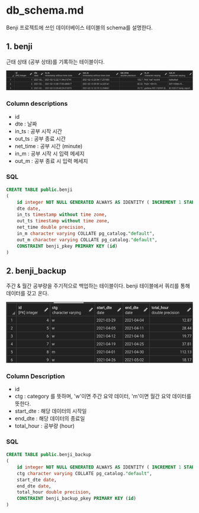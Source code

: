 # db_schema.md

Benji 프로젝트에 쓰인 데이터베이스 테이블의 schema를 설명한다.

## 1. benji

근태 상태 (공부 상태)를 기록하는 테이블이다.

![img/db_schema/benji.png](img/db_schema/benji.png)

### Column descriptions

- id
- dte : 날짜
- in_ts : 공부 시작 시간
- out_ts : 공부 종료 시간
- net_time : 공부 시간 (minute)
- in_m : 공부 시작 시 입력 메세지
- out_m : 공부 종료 시 입력 메세지

### SQL

```sql
CREATE TABLE public.benji
(
    id integer NOT NULL GENERATED ALWAYS AS IDENTITY ( INCREMENT 1 START 1 MINVALUE 1 MAXVALUE 2147483647 CACHE 1 ),
    dte date,
    in_ts timestamp without time zone,
    out_ts timestamp without time zone,
    net_time double precision,
    in_m character varying COLLATE pg_catalog."default",
    out_m character varying COLLATE pg_catalog."default",
    CONSTRAINT benji_pkey PRIMARY KEY (id)
)
```

## 2. benji_backup

주간 & 월간 공부량을 주기적으로 백업하는 테이블이다. benji 테이블에서 쿼리를 통해 데이터를 갖고 온다.

![img/db_schema/benji_backup.png](img/db_schema/benji_backup.png)

### Column Description

- id
- ctg : category 를 뜻하며, 'w'이면 주간 요약 데이터, 'm'이면 월간 요약 데이터를 뜻한다.
- start_dte : 해당 데이터의 시작일
- end_dte : 해당 데이터의  종료일
- total_hour : 공부량 (hour)

### SQL

```sql
CREATE TABLE public.benji_backup
(
    id integer NOT NULL GENERATED ALWAYS AS IDENTITY ( INCREMENT 1 START 1 MINVALUE 1 MAXVALUE 2147483647 CACHE 1 ),
    ctg character varying COLLATE pg_catalog."default",
    start_dte date,
    end_dte date,
    total_hour double precision,
    CONSTRAINT benji_backup_pkey PRIMARY KEY (id)
)
```
